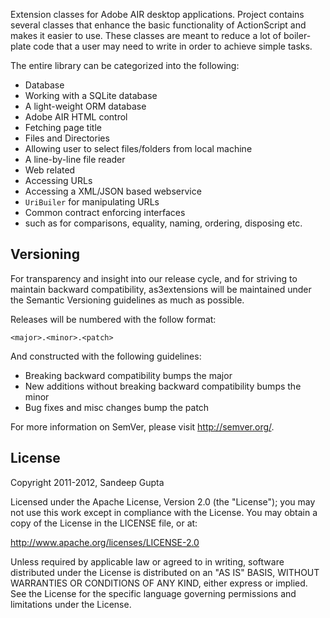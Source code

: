 Extension classes for Adobe AIR desktop applications. Project contains several classes that enhance the basic functionality of ActionScript and makes it easier to use. These classes are meant to reduce a lot of boiler-plate code that a user may need to write in order to achieve simple tasks.

The entire library can be categorized into the following:

- Database
 - Working with a SQLite database
 - A light-weight ORM database
- Adobe AIR HTML control
 - Fetching page title
- Files and Directories
 - Allowing user to select files/folders from local machine
 - A line-by-line file reader
- Web related
 - Accessing URLs
 - Accessing a XML/JSON based webservice
 - `UriBuiler` for manipulating URLs
- Common contract enforcing interfaces
 - such as for comparisons, equality, naming, ordering, disposing etc.

Versioning
----------

For transparency and insight into our release cycle, and for striving to maintain backward compatibility, as3extensions will be maintained under the Semantic Versioning guidelines as much as possible.

Releases will be numbered with the follow format:

`<major>.<minor>.<patch>`

And constructed with the following guidelines:

* Breaking backward compatibility bumps the major
* New additions without breaking backward compatibility bumps the minor
* Bug fixes and misc changes bump the patch

For more information on SemVer, please visit http://semver.org/.

License
-------

Copyright 2011-2012, Sandeep Gupta

Licensed under the Apache License, Version 2.0 (the "License"); you may not use this work except in compliance with the License. You may obtain a copy of the License in the LICENSE file, or at:

http://www.apache.org/licenses/LICENSE-2.0

Unless required by applicable law or agreed to in writing, software distributed under the License is distributed on an "AS IS" BASIS, WITHOUT WARRANTIES OR CONDITIONS OF ANY KIND, either express or implied. See the License for the specific language governing permissions and limitations under the License.

